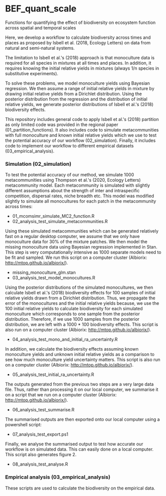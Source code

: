 # BEF_quant_scale

Functions for quantifying the effect of biodiversity on ecosystem function across spatial and temporal scales

Here, we develop a workflow to calculate biodiversity across times and places as proposed by Isbell et al. (2018, Ecology Letters) on data from natural and semi-natural systems.

The limitation to Isbell et al.'s (2018) approach is that monoculture data is required for all species in mixtures at all times and places. In addition, it requires knowing the initial relative yields in mixtures (always 1/n species in substitutive experiments).

To solve these problems, we model monoculture yields using Bayesian regression. We then assume a range of initial relative yields in mixture by drawing initial relative yields from a Dirichlet distribution. Using the posterior distribution from the regression and the distribution of initial relative yields, we generate posterior distributions of Isbell et al.'s (2018) biodiversity effects.

This repository includes general code to apply Isbell et al.'s (2018) partition as only limited code was provided in the regional paper (01_partition_functions). It also includes code to simulate metacommunities with full monoculture and known initial relative yields which we use to test the potential accuracy of our workflow (02_simulation). Finally, it includes code to implement our workflow to different empirical datasets (03_empirical_analysis).

### Simulation (02_simulation)

To test the potential accuracy of our method, we simulate 1000 metacommunities using Thompson et al.'s (2020, Ecology Letters) metacommunity model. Each metacommunity is simulated with slightly different assumptions about the strength of inter and intraspecific competition, dispersal rates, niche breadth etc. This model was modified slightly to simulate all monocultures for each patch in the metacommunity across times:

+ 01_mcomsimr_simulate_MC2_function.R
+ 02_analysis_test_simulate_metacommunities.R

Using these simulated metacommunities which can be generated relatively fast on a regular desktop computer, we assume that we only have monoculture data for 30% of the mixture patches. We then model the missing monoculture data using Bayesian regression implemented in Stan. This step is very computationally intensive as 1000 separate models need to be fit and sampled. We run this script on a computer cluster (Albiorix: http://mtop.github.io/albiorix/).

+ missing_monoculture_glm.stan
+ 03_analysis_test_model_monocultures.R

Using the posterior distributions of the simulated monocultures, we then calculate Isbell et al.'s (2018) biodiversity effects for 100 samples of initial relative yields drawn from a Dirichlet distribution. Thus, we propagate the error of the monocultures and the initial relative yields because, we use the 100 initial relative yields to calculate biodiversity for each simulated monoculture which corresponds to one sample from the posterior distribution. Therefore, if we use 1000 samples from the posterior distribution, we are left with a 1000 * 100 biodiversity effects. This script is also run on a computer cluster (Albiorix: http://mtop.github.io/albiorix/).

+ 04_analysis_test_mono_and_initial_ra_uncertainty.R

In addition, we calculate the biodiversity effects assuming known monoculture yields and unknown initial relative yields as a comparison to see how much monoculture yield uncertainty matters. This script is also run on a computer cluster (Albiorix: http://mtop.github.io/albiorix/).

+ 05_analysis_test_initial_ra_uncertainty.R

The outputs generated from the previous two steps are a very large data file. Thus, rather than processing it on our local computer, we summarise it on a script that we run on a computer cluster (Albiorix: http://mtop.github.io/albiorix/).

+ 06_analysis_test_summarise.R

The summarised outputs are then exported onto our local computer using a powershell script:

+ 07_analysis_test_export.ps1

Finally, we analyse the summarised output to test how accurate our workflow is on simulated data. This can easily done on a local computer. This script also generates figure 2.

+ 08_analysis_test_analyse.R

### Empirical analysis (03_empirical_analysis)

These scripts are used to calculate the biodiversity on the empirical data.









